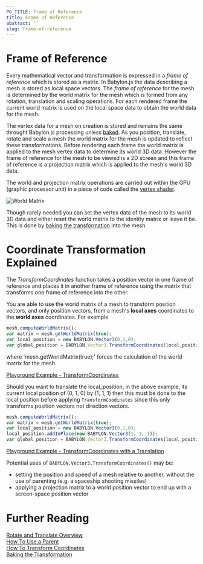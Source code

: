 ```yaml
---
PG_TITLE: Frame of Reference
title: Frame of Reference
abstract: ''
slug: frame-of-reference
---
```


# Frame of Reference

Every mathematical vector and transformation is expressed in a _frame of reference_ which is stored as a matrix.  In Babylon.js the data describing a mesh is stored as local space vectors. The _frame of reference_ for the mesh is determined by the world matrix for the mesh which is formed from any rotation, translation and scaling operations. For each rendered frame the current world matrix is used on the local space data to obtain the world data for the mesh.

The vertex data for a mesh on creation is stored and remains the same throught Babylon.js processing unless [baked](/resources/manual/baking-transformations). As you position, translate, rotate and scale a mesh the world matrix for the mesh is updated to reflect these transformations. Before rendering each frame the world matrix is applied to the mesh vertex data to determine its world 3D data. However the frame of reference for the mesh to be viewed is a 2D screen and this frame of reference is a projection matrix which is applied to the mesh's world 3D data.

The world and projection matrix operations are carried out within the GPU (graphic processor unit) in a piece of code called the [vertex shader](/How_To/ShaderIntro).


![World Matrix](/img/resources/world_matrix.jpg)

Though rarely needed you can set the vertex data of the mesh to its world 3D data and either reset the world matrix to the identity matrix or leave it be. This is done by [baking the transformation](/resources/manual/baking-transformations) into the mesh.

# Coordinate Transformation Explained

The _TransformCoordinates_ function takes a position vector in one frame of reference and places it in another frame of reference using the matrix that transforms one frame of reference into the other.

You are able to use the world matrix of a mesh to transform position vectors, and only position vectors, from a mesh's **local axes** coordinates to the **world axes** coordinates. For example

```javascript
mesh.computeWorldMatrix();
var matrix = mesh.getWorldMatrix(true);
var local_position = new BABYLON.Vector3(0,1,0);
var global_position = BABYLON.Vector3.TransformCoordinates(local_position, matrix);
```

where 'mesh.getWorldMatrix(true);' forces the calculation of the world matrix for the mesh.

[Playground Example - TransformCoordinates](https://www.babylonjs-playground.com/#TRAIXW)

Should you want to translate the local_position, in the above example, its current local position of (0, 1, 0) by (1, 1, 1) then this must be done to the local position before applying `TransformCoodinates` since this only transforms position vectors not direction vectors.

```javascript
mesh.computeWorldMatrix();
var matrix = mesh.getWorldMatrix(true);
var local_position = new BABYLON.Vector3(0,1,0);
local_position.addInPlace(new BABYLON.Vector3(1, 1, 1));
var global_position = BABYLON.Vector3.TransformCoordinates(local_position, matrix);
```

[Playground Example - TransformCoordinates with a Translation](https://www.babylonjs-playground.com/#TRAIXW#1)

Potential uses of `BABYLON.Vector3.TransformCoordinates()` may be:

- setting the position and speed of a mesh relative to another, without the use of parenting
 (e.g. a spaceship shooting missiles)
- applying a projection matrix to a world position vector to end up with a screen-space position vector

# Further Reading

[Rotate and Translate Overview](/features/component/position_-rotation_-scaling)  
[How To Use a Parent](/how-to/mesh/parenting)  
[How To Transform Coordinates](/how-to/mesh/transform-coordinates)  
[Baking the Transformation](/resources/manual/baking-transformations)  
